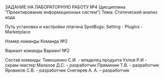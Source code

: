 ЗАДАНИЕ НА ЛАБОРАТОРНУЮ РАБОТУ №4 (дисциплина “Проектирование информационных систем”) Тема: Статический анализ кода

Путь установки и настройки плагина SpotBugs:
Setting - Plugins - Marketplace

Номер команды
Команда №2

Вариант команды
Вариант №2

Состав команды:
Тимошенко С.И. - владелец продукта
Ухлов Р.И - скрам-мастер
Малахов Д.С. - разработчик
Пряминин Т.В. - разработчик
Яровиков С.В. - разработчик
Снегирев А. А. – разработчик

